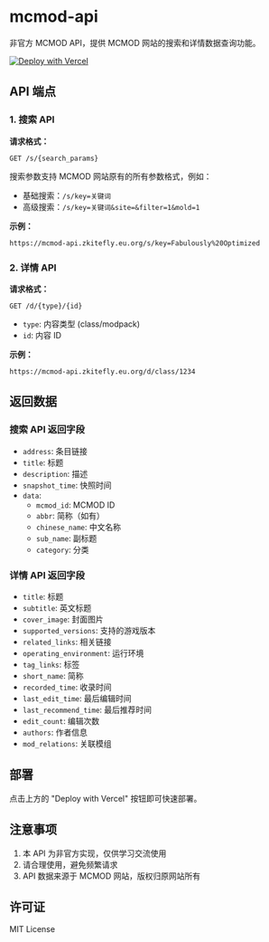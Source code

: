 # mcmod-api

非官方 MCMOD API，提供 MCMOD 网站的搜索和详情数据查询功能。

[![Deploy with Vercel](https://vercel.com/button)](https://vercel.com/new/clone?repository-url=https%3A%2F%2Fgithub.com%2Fzkitefly%2Fmcmod-api)

## API 端点

### 1. 搜索 API

**请求格式：**
```
GET /s/{search_params}
```

搜索参数支持 MCMOD 网站原有的所有参数格式，例如：
- 基础搜索：`/s/key=关键词`
- 高级搜索：`/s/key=关键词&site=&filter=1&mold=1`

**示例：**
```
https://mcmod-api.zkitefly.eu.org/s/key=Fabulously%20Optimized
```

### 2. 详情 API

**请求格式：**
```
GET /d/{type}/{id}
```

- `type`: 内容类型 (class/modpack)
- `id`: 内容 ID

**示例：**
```
https://mcmod-api.zkitefly.eu.org/d/class/1234
```

## 返回数据

### 搜索 API 返回字段
- `address`: 条目链接
- `title`: 标题
- `description`: 描述
- `snapshot_time`: 快照时间
- `data`: 
  - `mcmod_id`: MCMOD ID
  - `abbr`: 简称（如有）
  - `chinese_name`: 中文名称
  - `sub_name`: 副标题
  - `category`: 分类

### 详情 API 返回字段
- `title`: 标题
- `subtitle`: 英文标题
- `cover_image`: 封面图片
- `supported_versions`: 支持的游戏版本
- `related_links`: 相关链接
- `operating_environment`: 运行环境
- `tag_links`: 标签
- `short_name`: 简称
- `recorded_time`: 收录时间
- `last_edit_time`: 最后编辑时间
- `last_recommend_time`: 最后推荐时间
- `edit_count`: 编辑次数
- `authors`: 作者信息
- `mod_relations`: 关联模组

## 部署

点击上方的 "Deploy with Vercel" 按钮即可快速部署。

## 注意事项

1. 本 API 为非官方实现，仅供学习交流使用
2. 请合理使用，避免频繁请求
3. API 数据来源于 MCMOD 网站，版权归原网站所有

## 许可证

MIT License
